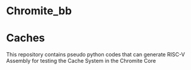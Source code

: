 # Chromite_bb
# Caches
This repository contains pseudo python codes that can generate RISC-V Assembly for testing the Cache System in the Chromite Core
